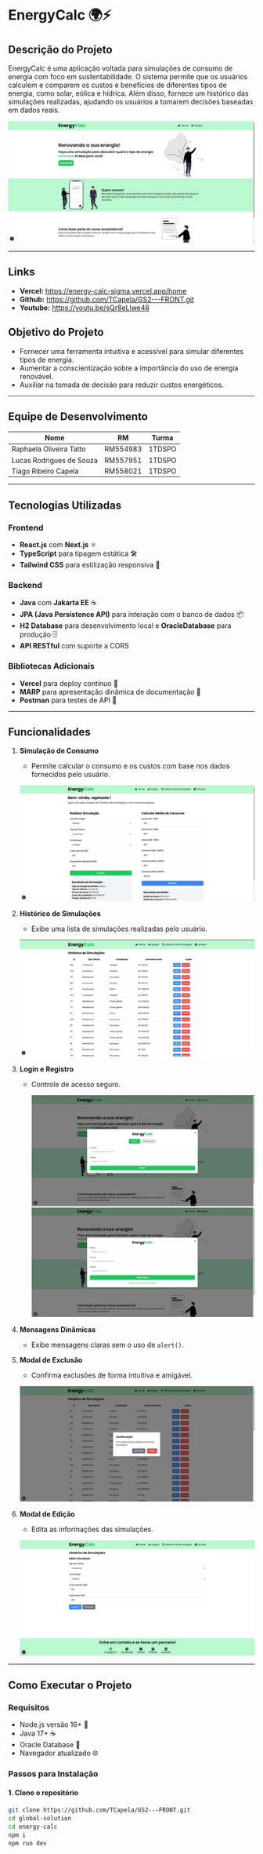 # EnergyCalc 🌍⚡

## **Descrição do Projeto**

EnergyCalc é uma aplicação voltada para simulações de consumo de energia com foco em sustentabilidade. O sistema permite que os usuários calculem e comparem os custos e benefícios de diferentes tipos de energia, como solar, eólica e hídrica. Além disso, fornece um histórico das simulações realizadas, ajudando os usuários a tomarem decisões baseadas em dados reais.

![home](https://github.com/TCapela/GS2---FRONT/blob/main/global-solution/energy-calc/public/imgs/readme-imgs/home.png "home")

---

## **Links**

- **Vercel:** https://energy-calc-sigma.vercel.app/home
- **Github:** https://github.com/TCapela/GS2---FRONT.git
- **Youtube:** https://youtu.be/sQr8eLlwe48

## **Objetivo do Projeto**

- Fornecer uma ferramenta intuitiva e acessível para simular diferentes tipos de energia.
- Aumentar a conscientização sobre a importância do uso de energia renovável.
- Auxiliar na tomada de decisão para reduzir custos energéticos.

---

## **Equipe de Desenvolvimento**

| Nome                       | RM       | Turma  |
|----------------------------|----------|--------|
| Raphaela Oliveira Tatto    | RM554983 | 1TDSPO |
| Lucas Rodrigues de Souza   | RM557951 | 1TDSPO |
| Tiago Ribeiro Capela       | RM558021 | 1TDSPO |

---

## **Tecnologias Utilizadas**

### **Frontend**
- **React.js** com **Next.js** ⚛️
- **TypeScript** para tipagem estática 🛠️
- **Tailwind CSS** para estilização responsiva 🎨

### **Backend**
- **Java** com **Jakarta EE** ☕
- **JPA (Java Persistence API)** para interação com o banco de dados 📦
- **H2 Database** para desenvolvimento local e **OracleDatabase** para produção 🗄️
- **API RESTful** com suporte a CORS

### **Bibliotecas Adicionais**
- **Vercel** para deploy contínuo 🚀
- **MARP** para apresentação dinâmica de documentação 📄
- **Postman** para testes de API 🔧

---

## **Funcionalidades**

1. **Simulação de Consumo**
   - Permite calcular o consumo e os custos com base nos dados fornecidos pelo usuário.

   ![profile](https://github.com/TCapela/GS2---FRONT/blob/main/global-solution/energy-calc/public/imgs/readme-imgs/profile.png "profile")

2. **Histórico de Simulações**
   - Exibe uma lista de simulações realizadas pelo usuário.

   ![historico](https://github.com/TCapela/GS2---FRONT/blob/main/global-solution/energy-calc/public/imgs/readme-imgs/historico.png "historico")

3. **Login e Registro**
   - Controle de acesso seguro.

     ![login](https://github.com/TCapela/GS2---FRONT/blob/main/global-solution/energy-calc/public/imgs/readme-imgs/login-modal.png "login")
     ![cadastro](https://github.com/TCapela/GS2---FRONT/blob/main/global-solution/energy-calc/public/imgs/readme-imgs/cadastro-modal.png "cadastro")

4. **Mensagens Dinâmicas**
   - Exibe mensagens claras sem o uso de `alert()`.

5. **Modal de Exclusão**
   - Confirma exclusões de forma intuitiva e amigável.

   ![excluir](https://github.com/TCapela/GS2---FRONT/blob/main/global-solution/energy-calc/public/imgs/readme-imgs/excluir-historico.png "excluir")

6. **Modal de Edição**
   - Edita as informações das simulações.

   ![editar](https://github.com/TCapela/GS2---FRONT/blob/main/global-solution/energy-calc/public/imgs/readme-imgs/editar-historico.png "editar")

---

## **Como Executar o Projeto**

### **Requisitos**

- Node.js versão 16+ 🔧
- Java 17+ ☕
- Oracle Database 🎲
- Navegador atualizado 🌐

### **Passos para Instalação**

#### **1. Clone o repositório**
```bash
git clone https://github.com/TCapela/GS2---FRONT.git
cd global-solution
cd energy-calc
npm i
npm run dev
